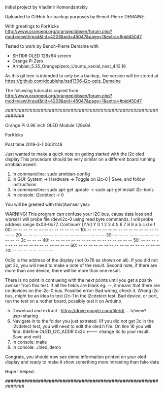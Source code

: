 Initial project by Vladimir Komendantskiy

Uploaded to GitHub for backup purposes by Benoit-Pierre DEMAINE.

With greatings to ForKicks
http://www.orangepi.org/orangepibbsen/forum.php?mod=viewthread&tid=4208&pid=45047&page=1&extra=#pid45047

Tested to work by Benoit-Pierre Demaine with
- SH1106 OLED 128x64 screen
- Orange Pi Zero
- Armbian_5.35_Orangepizero_Ubuntu_xenial_next_4.13.16

As this git tree is intended to only be a backup, live version will be stored at
https://github.com/doublehp/ssd1306-i2c-opiz_Demaine

The following tutorial is copied from 
http://www.orangepi.org/orangepibbsen/forum.php?mod=viewthread&tid=4208&pid=45047&page=1&extra=#pid45047

###############################################################

Orange Pi 0.96 inch OLED Module 128x64

ForKicks

Post time 2019-3-1 06:31:49

Just wanted to make a quick note on geting started with the i2c oled display.This procedure should be very similar on a different board running armbian aswell.

1. In commandline: sudo armbian-config
2. In GUI: System -> Hardware -> Toggle on i2c-0 | Save, and follow instructions
3. In commandline: sudo apt-get update -> sudo apt-get install i2c-tools
4. In console: i2cdetect -r 0

You will be greeted with this(Awnser yes):

WARNING! This program can confuse your I2C bus, cause data loss and worse!
I will probe file /dev/i2c-0 using read byte commands.
I will probe address range 0x03-0x77.
Continue? [Y/n] Y
     0  1  2  3  4  5  6  7  8  9  a  b  c  d  e  f
00:          -- -- -- -- -- -- -- -- -- -- -- -- --
10: -- -- -- -- -- -- -- -- -- -- -- -- -- -- -- --
20: -- -- -- -- -- -- -- -- -- -- -- -- -- -- -- --
30: -- -- -- -- -- -- -- -- -- -- -- -- 3c -- -- --
40: -- -- -- -- -- -- -- -- -- -- -- -- -- -- -- --
50: -- -- -- -- -- -- -- -- -- -- -- -- -- -- -- --
60: -- -- -- -- -- -- -- -- -- -- -- -- -- -- -- --
70: -- -- -- -- -- -- -- --


0x3c is the address of the display (not 0x78 as shown on ali).
If you did not get 3c, you will need to make a note of the result.
Second note, if there are more than one device, there will be more than one result.

There is no point in contiueing with the next points until you get a positiv awnser from this test. If all the fields are blank eg. --, it means that there are no devices on the i2c-0 bus.
Possilbe error: Bad wiring, check it. Wrong i2c bus, might be an idea to test i2c-1 in the i2cdetect test. Bad device, or port, run the test on a nother board, possibly test it on Arduino.

5. Download and extract : https://drive.google.com/file/d/ ... Ir/view?usp=sharing
6. Navigate in to the folder you just extrated. (If you did not get 3c in the i2vdetect test, you will need to edit the oled.h file. On line 16 you will find: #define OLED_I2C_ADDR      0x3c <--- change 3c to your result. Save and exit)
7. In console: make
8. In console: ./oled_demo

Congrats, you should now see demo information printed on your oled display and ready to make it show something more intresting than fake data

Hope I helped.

###############################################################

